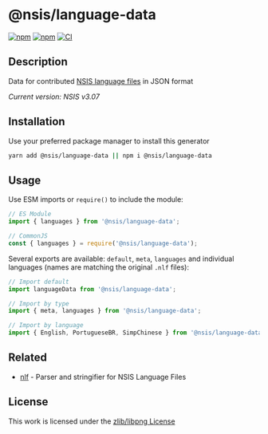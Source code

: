 # @nsis/language-data

[![npm](https://flat.badgen.net/npm/license/@nsis/language-data)](https://www.npmjs.org/package/@nsis/language-data)
[![npm](https://flat.badgen.net/npm/v/@nsis/language-data)](https://www.npmjs.org/package/@nsis/language-data)
[![CI](https://img.shields.io/github/actions/workflow/status/NSIS-Dev/language-data/default.yml?style=flat-square)](https://github.com/NSIS-Dev/language-data/actions)

## Description

Data for contributed [NSIS language files](https://github.com/kichik/nsis/tree/master/Contrib/Language%20files) in JSON format

*Current version: NSIS v3.07*

## Installation

 Use your preferred package manager to install this generator

```sh
yarn add @nsis/language-data || npm i @nsis/language-data
```

## Usage

Use ESM imports or `require()` to include the module:

```js
// ES Module
import { languages } from '@nsis/language-data';

// CommonJS
const { languages } = require('@nsis/language-data');
```

Several exports are available: `default`, `meta`, `languages` and individual languages (names are matching the original `.nlf` files):

```js
// Import default
import languageData from '@nsis/language-data';

// Import by type
import { meta, languages } from '@nsis/language-data';

// Import by language
import { English, PortugueseBR, SimpChinese } from '@nsis/language-data';
```

## Related

- [nlf](https://www.npmjs.com/package/@nsis/nlf) - Parser and stringifier for NSIS Language Files

## License

This work is licensed under the [zlib/libpng License](https://opensource.org/licenses/Zlib)
